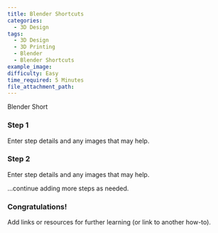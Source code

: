 ```yaml
---
title: Blender Shortcuts
categories:
  - 3D Design
tags:
  - 3D Design
  - 3D Printing
  - Blender
  - Blender Shortcuts
example_image:
difficulty: Easy
time_required: 5 Minutes
file_attachment_path:
---
```

Blender Short&nbsp;

### Step 1

Enter step details and any images that may help.

### Step 2

Enter step details and any images that may help.

…continue adding more steps as needed.

### Congratulations\!

Add links or resources for further learning (or link to another how-to).

